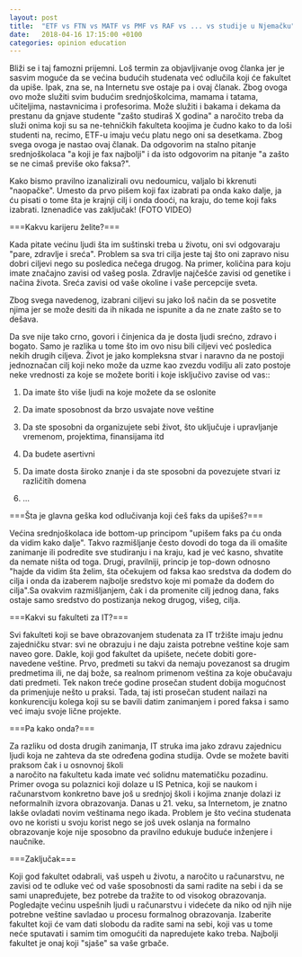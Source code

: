 ```yaml
---
layout: post
title:  "ETF vs FTN vs MATF vs PMF vs RAF vs ... vs studije u Njemačku"
date:   2018-04-16 17:15:00 +0100
categories: opinion education
---
```


Bliži se i taj famozni prijemni. Loš termin za objavljivanje ovog članka jer je sasvim moguće da se većina budućih studenata već odlučila koji će fakultet 
da upiše. Ipak, zna se, na Internetu sve ostaje pa i ovaj članak. Zbog ovoga ovo može služiti svim budućim srednjoškolcima, mamama i tatama, učiteljima, nastavnicima i profesorima. Može služiti i bakama i dekama da prestanu da gnjave studente "zašto studiraš X godina" a naročito treba da služi onima koji su sa ne-tehničkih fakulteta koojima je čudno kako to da loši studenti na, recimo, ETF-u imaju veću platu nego oni sa desetkama. Zbog svega ovoga je nastao ovaj članak. Da odgovorim na stalno pitanje srednjoškolaca "a koji je fax najbolji" i da isto 
odgovorim na pitanje "a zašto se ne cimaš previše oko faksa?". 

Kako bismo pravilno izanalizirali ovu nedoumicu, valjalo bi kkrenuti "naopačke". Umesto da prvo pišem koji fax izabrati pa onda kako dalje, ja ću pisati o tome šta je krajnji cilj i onda dooći, na kraju, do teme koji faks izabrati. Iznenadiće vas zaključak! (FOTO VIDEO)

===Kakvu karijeru želite?===

Kada pitate većinu ljudi šta im suštinski treba u životu, oni svi odgovaraju "pare, zdravlje i sreća". Problem sa sva tri cilja jeste taj što oni zapravo nisu dobri ciljevi nego su posledica nečega drugog. Na primer, količina para koju imate značajno zavisi od vašeg posla. Zdravlje najčešće zavisi od genetike i načina života. Sreća zavisi od vaše okoline i vaše percepcije sveta. 

Zbog svega navedenog, izabrani ciljevi su jako loš način da se posvetite njima jer se može desiti da ih nikada ne ispunite a da ne znate zašto se to dešava. 

Da sve nije tako crno, govori i činjenica da je dosta ljudi srećno, zdravo i bogato. Samo je razlika u tome što im ovo nisu bili ciljevi već posledica nekih drugih ciljeva. Život je jako kompleksna stvar i naravno da ne postoji jednoznačan cilj koji neko može da uzme kao zvezdu vodilju ali zato postoje neke vrednosti za koje se možete boriti i koje isključivo zavise od vas::

1. Da imate što više ljudi na koje možete da se oslonite 

2. Da imate sposobnost da brzo usvajate nove veštine 

3. Da ste sposobni da organizujete sebi život, što uključuje i upravljanje vremenom, projektima, finansijama itd

4. Da budete asertivni 

5. Da imate dosta široko znanje i da ste sposobni da povezujete stvari iz različitih domena

6. ...

===Šta je glavna geška kod odlučivanja koji ćeš faks da upišeš?===

Većina srednjoškolaca ide bottom-up principom "upišem faks pa ću onda da vidim kako dalje". Takvo razmišljanje često dovodi do toga da ili omašite zanimanje ili podredite sve studiranju i na
kraju, kad je već kasno, shvatite da nemate ništa od toga. Drugi, pravilniji, princip je top-down odnosno "hajde da vidim šta želim, šta očekujem od faksa kao sredstva da dođem do cilja i onda da izaberem najbolje sredstvo koje mi pomaže da dođem do cilja".Sa ovakvim razmišljanjem, čak i da promenite cilj jednog dana, faks ostaje samo sredstvo do postizanja nekog drugog, višeg, cilja. 

===Kakvi su fakulteti za IT?===

Svi fakulteti koji se bave obrazovanjem studenata za IT tržište imaju jednu zajedničku stvar: svi ne obrazuju i ne daju zaista potrebne veštine koje sam naveo gore. Dakle, koji god fakultet da upišete, nećete dobiti gore-navedene veštine. Prvo, predmeti su takvi da nemaju povezanost sa drugim predmetima ili, ne daj bože, sa realnom primenom veština za koje obučavaju dati predmeti. Tek nakon treće godine prosečan student dobija mogućnost da primenjuje nešto u praksi. Tada, taj isti prosečan student nailazi na konkurenciju kolega koji su se bavili datim zanimanjem i pored faksa i samo već imaju svoje lične projekte. 


===Pa kako onda?===

Za razliku od dosta drugih zanimanja, IT struka ima jako zdravu zajednicu ljudi koja ne zahteva da ste određena godina studija. Ovde se možete baviti praksom čak i u osnovnoj školi  
a naročito na fakultetu kada imate već solidnu matematičku pozadinu. Primer ovoga su polaznici koji dolaze u IS Petnica, koji se naukom i računarstvom konkretno bave još u srednjoj školi 
i kojima znanje dolazi iz neformalnih izvora obrazovanja. Danas u 21. veku, sa Internetom, je znatno lakše ovladati novim veštinama nego ikada. Problem je što većina studenata ovo ne koristi u svoju korist nego se još uvek oslanja na formalno obrazovanje koje nije sposobno da pravilno edukuje buduće inženjere i naučnike. 

===Zaključak===

Koji god fakultet odabrali, vaš uspeh u životu, a naročito u računarstvu, ne zavisi od te odluke već od vaše sposobnosti da sami radite na sebi i da se sami unapređujete, bez potrebe da tražite to od visokog obrazovanja. Pogledajte većinu uspešnih ljudi u računarstvu i videćete da niko od njih nije potrebne veštine savladao u procesu formalnog obrazovanja. 
Izaberite fakultet koji će vam dati slobodu da radite sami na sebi, koji vas u tome neće sputavati i samim tim omogućiti da napredujete kako treba. Najbolji fakultet je onaj 
koji "sjaše" sa vaše grbače.
